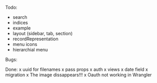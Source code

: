 Todo:
- search
- indices
- example
- layout (sidebar, tab, section)
- recordRepresentation
- menu icons
- hierarchial menu

Bugs:

Done:
x uuid for filenames
x pass props
x auth
x views
x date field
x migration
x The image dissappears!!!
x Oauth not working in Wrangler


